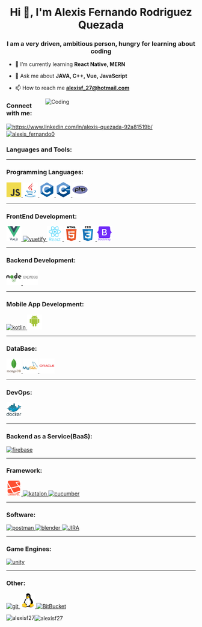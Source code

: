 <h1 align="center">Hi 👋, I'm Alexis Fernando Rodriguez Quezada</h1>
<h3 align="center">I am a very driven, ambitious person, hungry for learning about coding</h3>


- 🌱 I’m currently learning **React Native, MERN**

- 💬 Ask me about **JAVA, C++, Vue, JavaScript**

- 📫 How to reach me **alexisf_27@hotmail.com**

<img align="right" alt="Coding" width="400" src="https://i.pinimg.com/originals/e4/26/70/e426702edf874b181aced1e2fa5c6cde.gif">
<h3 align="left">Connect with me:</h3>
<p align="left">
  <a
    href="https://linkedin.com/in/https://www.linkedin.com/in/alexis-quezada-92a81519b/"
    target="blank"
  ><img
      align="center"
      src="https://raw.githubusercontent.com/rahuldkjain/github-profile-readme-generator/master/src/images/icons/Social/linked-in-alt.svg"
      alt="https://www.linkedin.com/in/alexis-quezada-92a81519b/"
      height="30"
      width="40"
    /></a>
  <a
    href="https://instagram.com/alexis_fernando0"
    target="blank"
  ><img
      align="center"
      src="https://raw.githubusercontent.com/rahuldkjain/github-profile-readme-generator/master/src/images/icons/Social/instagram.svg"
      alt="alexis_fernando0"
      height="30"
      width="40"
    /></a>
</p>



<h3 align="left">Languages and Tools:</h3>
<hr>
<h3 align="left">Programming Languages:</h3>

<p align="left">
  <a
    href="https://developer.mozilla.org/en-US/docs/Web/JavaScript"
    target="_blank"
    rel="noreferrer"
  >
    <img
      src="https://raw.githubusercontent.com/devicons/devicon/master/icons/javascript/javascript-original.svg"
      alt="javascript"
      width="40"
      height="40"
    />
  </a>
  <a
    href="https://www.java.com"
    target="_blank"
    rel="noreferrer"
  >
    <img
      src="https://raw.githubusercontent.com/devicons/devicon/master/icons/java/java-original.svg"
      alt="java"
      width="40"
      height="40"
    />
  </a>
  <a
    href="https://www.cprogramming.com/"
    target="_blank"
    rel="noreferrer"
  >
    <img
      src="https://raw.githubusercontent.com/devicons/devicon/master/icons/c/c-original.svg"
      alt="c"
      width="40"
      height="40"
    />
  </a>
  <a
    href="https://www.w3schools.com/cpp/"
    target="_blank"
    rel="noreferrer"
  >
    <img
      src="https://raw.githubusercontent.com/devicons/devicon/master/icons/cplusplus/cplusplus-original.svg"
      alt="cplusplus"
      width="40"
      height="40"
    />
  </a>
           <a
    href="https://www.php.net"
    target="_blank"
    rel="noreferrer"
  > <img
      src="https://raw.githubusercontent.com/devicons/devicon/master/icons/php/php-original.svg"
      alt="php"
      width="40"
      height="40"
    /> </a>

  <hr>
<h3 align="left">FrontEnd Development:</h3>

<a
  href="https://vuejs.org/"
  target="_blank"
  rel="noreferrer">
  <img
    src="https://raw.githubusercontent.com/devicons/devicon/master/icons/vuejs/vuejs-original-wordmark.svg"
    alt="vuejs"
    width="40"
    height="40"
  />
</a>
<a
  href="https://vuetifyjs.com/en/"
  target="_blank"
  rel="noreferrer"> <img
    src="https://bestofjs.org/logos/vuetify.svg"
    alt="vuetify"
    width="40"
    height="40"
  />
</a>
<a
  href="https://reactjs.org/"
  target="_blank"
  rel="noreferrer"> <img
    src="https://raw.githubusercontent.com/devicons/devicon/master/icons/react/react-original-wordmark.svg"
    alt="react"
    width="40"
    height="40"
  />
</a>
<a
  href="https://www.w3.org/html/"
  target="_blank"
  rel="noreferrer"> <img
    src="https://raw.githubusercontent.com/devicons/devicon/master/icons/html5/html5-original-wordmark.svg"
    alt="html5"
    width="40"
    height="40"
  /> </a>
<a
  href="https://www.w3schools.com/css/"
  target="_blank"
  rel="noreferrer"> <img
    src="https://raw.githubusercontent.com/devicons/devicon/master/icons/css3/css3-original-wordmark.svg"
    alt="css3"
    width="40"
    height="40"
  /> </a>
  <a
    href="https://getbootstrap.com"
    target="_blank"
    rel="noreferrer">
    <img
      src="https://raw.githubusercontent.com/devicons/devicon/master/icons/bootstrap/bootstrap-plain-wordmark.svg"
      alt="bootstrap"
      width="40"
      height="40"
    />
  </a>

<hr>
<h3 align="left">Backend Development:</h3>
<a
    href="https://nodejs.org"
    target="_blank"
    rel="noreferrer"
  > <img
      src="https://raw.githubusercontent.com/devicons/devicon/master/icons/nodejs/nodejs-original-wordmark.svg"
      alt="nodejs"
      width="40"
      height="40"
    /> </a>
<a
    href="https://expressjs.com"
    target="_blank"
    rel="noreferrer"
  > <img
      src="https://raw.githubusercontent.com/devicons/devicon/master/icons/express/express-original-wordmark.svg"
      alt="express"
      width="40"
      height="40"
    /> </a>
<hr>
<h3 align="left">Mobile App Development:</h3>
<a
    href="https://kotlinlang.org"
    target="_blank"
    rel="noreferrer"
  > <img
      src="https://www.vectorlogo.zone/logos/kotlinlang/kotlinlang-icon.svg"
      alt="kotlin"
      width="40"
      height="40"
    /> </a>
<a
    href="https://developer.android.com"
    target="_blank"
    rel="noreferrer"
  >
    <img
      src="https://raw.githubusercontent.com/devicons/devicon/master/icons/android/android-original-wordmark.svg"
      alt="android"
      width="40"
      height="40"
    /> </a>

<hr>
<h3 align="left">DataBase:</h3>
<a
    href="https://www.mongodb.com/"
    target="_blank"
    rel="noreferrer"
  > <img
      src="https://raw.githubusercontent.com/devicons/devicon/master/icons/mongodb/mongodb-original-wordmark.svg"
      alt="mongodb"
      width="40"
      height="40"
    /> </a>
<a
    href="https://www.mysql.com/"
    target="_blank"
    rel="noreferrer"
  > <img
      src="https://raw.githubusercontent.com/devicons/devicon/master/icons/mysql/mysql-original-wordmark.svg"
      alt="mysql"
      width="40"
      height="40"
    /> </a>  <a
    href="https://www.oracle.com/"
    target="_blank"
    rel="noreferrer"
  > <img
      src="https://raw.githubusercontent.com/devicons/devicon/master/icons/oracle/oracle-original.svg"
      alt="oracle"
      width="40"
      height="40"
    /> </a>
<hr>
<h3 align="left">DevOps:</h3>
<a
    href="https://www.docker.com/"
    target="_blank"
    rel="noreferrer"
  > <img
      src="https://raw.githubusercontent.com/devicons/devicon/master/icons/docker/docker-original-wordmark.svg"
      alt="docker"
      width="40"
      height="40"
    /> </a>
<hr>
<h3 align="left">Backend as a Service(BaaS):</h3>
<a
    href="https://firebase.google.com/"
    target="_blank"
    rel="noreferrer"
  > <img
      src="https://www.vectorlogo.zone/logos/firebase/firebase-icon.svg"
      alt="firebase"
      width="40"
      height="40"
    /> </a>
<hr>
<h3 align="left">Framework:</h3>
<a
    href="https://laravel.com/"
    target="_blank"
    rel="noreferrer"
  > <img
      src="https://raw.githubusercontent.com/devicons/devicon/master/icons/laravel/laravel-plain-wordmark.svg"
      alt="laravel"
      width="40"
      height="40"
    /> </a>
    <a href="https://katalon.com/" target="_blank" rel="noreferrer"> 
    <img src="https://blogs.perficient.com/files/Katalon-logo-vector.svg-1-600x400.png" alt="katalon" width="50" height="40"/>
</a>
 <a href="https://cucumber.io/" target="_blank" rel="noreferrer"> 
    <img src="https://static.javatpoint.com/tutorial/cucumber/images/cucumber-testing-tutorial.png" alt="cucumber" width="40" height="40"/>
</a>

<hr>

<h3 align="left">Software:</h3>
 <a
    href="https://postman.com"
    target="_blank"
    rel="noreferrer"
  > <img
      src="https://www.vectorlogo.zone/logos/getpostman/getpostman-icon.svg"
      alt="postman"
      width="40"
      height="40"
    /> </a> 
<a href="https://www.blender.org/" target="_blank" rel="noreferrer"> 
    <img src="https://download.blender.org/branding/community/blender_community_badge_white.svg" alt="blender" width="40" height="40"/>
</a>
<a href="https://www.atlassian.com/es/software/jira" target="_blank" rel="noreferrer"> 
    <img src="https://velog.velcdn.com/images/chickenrun/post/01adfc12-38df-43d3-af17-5481f9cece33/image.png" alt="JIRA" width="90" height="40"/>
</a>



<hr>
<h3 align="left">Game Engines:</h3>
<a
    href="https://unity.com/"
    target="_blank"
    rel="noreferrer"
  > <img
      src="https://www.vectorlogo.zone/logos/unity3d/unity3d-icon.svg"
      alt="unity"
      width="40"
      height="40"
    /> </a>
<hr>
<h3 align="left">Other:</h3>
<a
    href="https://git-scm.com/"
    target="_blank"
    rel="noreferrer"
  > <img
      src="https://www.vectorlogo.zone/logos/git-scm/git-scm-icon.svg"
      alt="git"
      width="40"
      height="40"
    /> </a> 
<a
    href="https://www.linux.org/"
    target="_blank"
    rel="noreferrer"> 
    <img
      src="https://raw.githubusercontent.com/devicons/devicon/master/icons/linux/linux-original.svg"
      alt="linux"
      width="40"
      height="40"
    /> </a> 
<a href="https://bitbucket.org/" target="_blank" rel="noreferrer"> 
    <img src="https://s3.amazonaws.com//beta-img.b2bstack.net/uploads/production/product/product_image/4169/thumb_Bitbucket.jpg" alt="BitBucket" width="70" height="60"/>
</a>



</p>

<p><img
    align="left"
    src="https://github-readme-stats.vercel.app/api/top-langs?username=alexisf27&theme=dracula&exclude_days=Sat,Sun&show_icons=true&locale=en&layout=compact"
    alt="alexisf27"
  /></p>
<p>
    <img
    align="center"
    src="https://github-readme-streak-stats.herokuapp.com/?user=alexisf27&theme=dracula"
    alt="alexisf27"
  /></p>
